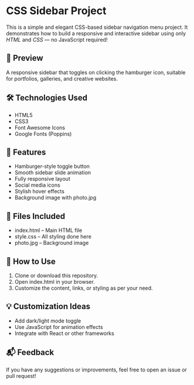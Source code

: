 # CSS Sidebar Project

This is a simple and elegant CSS-based sidebar navigation menu project. It demonstrates how to build a responsive and interactive sidebar using only *HTML* and *CSS* — no JavaScript required!

## 📸 Preview

A responsive sidebar that toggles on clicking the hamburger icon, suitable for portfolios, galleries, and creative websites.

## 🛠 Technologies Used

- HTML5
- CSS3
- Font Awesome Icons
- Google Fonts (Poppins)

## 🚀 Features

- Hamburger-style toggle button
- Smooth sidebar slide animation
- Fully responsive layout
- Social media icons
- Stylish hover effects
- Background image with photo.jpg

## 📂 Files Included

- index.html – Main HTML file
- style.css – All styling done here
- photo.jpg – Background image 

## 🔧 How to Use

1. Clone or download this repository.
2. Open index.html in your browser.
3. Customize the content, links, or styling as per your need.

## 💡 Customization Ideas

- Add dark/light mode toggle
- Use JavaScript for animation effects
- Integrate with React or other frameworks

## 📬 Feedback

If you have any suggestions or improvements, feel free to open an issue or pull request!

